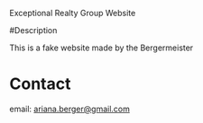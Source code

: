 Exceptional Realty Group Website

#Description

This is a fake website made by the Bergermeister

# Contact

email: ariana.berger@gmail.com
